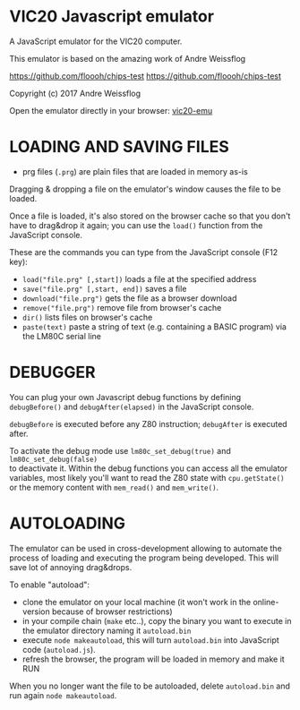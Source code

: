 # VIC20 Javascript emulator

A JavaScript emulator for the VIC20 computer.

This emulator is based on the amazing work of Andre Weissflog

https://github.com/floooh/chips-test
https://github.com/floooh/chips-test

Copyright (c) 2017 Andre Weissflog


Open the emulator directly in your browser: [vic20-emu](https://nippur72.github.io/vic20-emu/)

LOADING AND SAVING FILES
========================

- prg files (`.prg`) are plain files that are loaded in memory as-is

Dragging & dropping a file on the emulator's window causes the file to be loaded.

Once a file is loaded, it's also stored on the browser cache so that you don't have
to drag&drop it again; you can use the `load()` function from the JavaScript console.

These are the commands you can type from the JavaScript console (F12 key):

- `load("file.prg" [,start])` loads a file at the specified address
- `save("file.prg" [,start, end])` saves a file 
- `download("file.prg")` gets the file as a browser download
- `remove("file.prg")` remove file from browser's cache
- `dir()` lists files on browser's cache
- `paste(text)` paste a string of text (e.g. containing a BASIC program) via the LM80C serial line

DEBUGGER
========
You can plug your own Javascript debug functions by defining 
`debugBefore()` and `debugAfter(elapsed)` in the JavaScript console.

`debugBefore` is executed before any Z80 instruction; `debugAfter` is executed
after.

To activate the debug mode use `lm80c_set_debug(true)` and `lm80c_set_debug(false)`  
to deactivate it. Within the debug functions you can access all the emulator variables,
most likely you'll want to read the Z80 state with `cpu.getState()` or the memory content
with `mem_read()` and `mem_write()`.


AUTOLOADING
=================
The emulator can be used in cross-development allowing to automate the process of 
loading and executing the program being developed. This will save lot of annoying drag&drops. 

To enable "autoload":
- clone the emulator on your local machine (it won't work in the online-version because of browser restrictions)
- in your compile chain (`make` etc..), copy the binary you want to execute in the emulator directory naming it `autoload.bin`
- execute `node makeautoload`, this will turn `autoload.bin` into JavaScript code (`autoload.js`).
- refresh the browser, the program will be loaded in memory and make it RUN

When you no longer want the file to be autoloaded, delete `autoload.bin` and run again `node makeautoload`.



